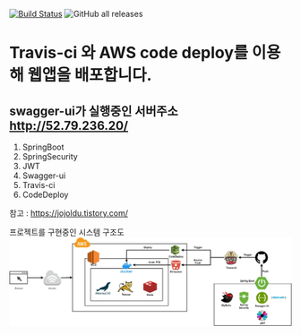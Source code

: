 [![Build Status](https://travis-ci.com/quirinal36/SpringBootDBConnected.svg?branch=master)](https://travis-ci.com/quirinal36/SpringBootDBConnected)
![GitHub all releases](https://img.shields.io/github/downloads/quirinal36/SpringBootDBConnected/total?style=flat)
# Travis-ci 와 AWS code deploy를 이용해 웹앱을 배포합니다.
## swagger-ui가 실행중인 서버주소 http://52.79.236.20/

1. SpringBoot
2. SpringSecurity
3. JWT
4. Swagger-ui
5. Travis-ci 
6. CodeDeploy

참고 : https://jojoldu.tistory.com/

프로젝트를 구현중인 시스템 구조도
![structure](./structure.jpg)
